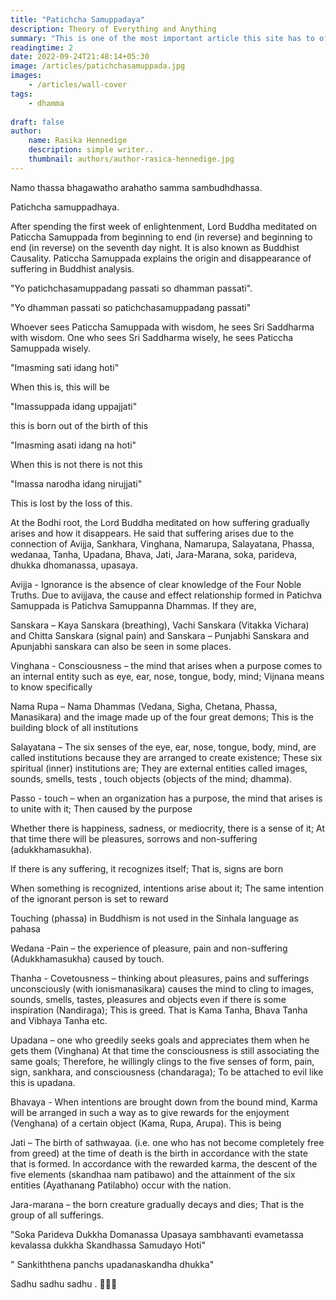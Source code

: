 ```yaml
---
title: "Patichcha Samuppadaya"
description: Theory of Everything and Anything
summary: "This is one of the most important article this site has to offer. Please try to read it carefully understand it. If you having troubles understanding it, please drop us a note in feedback section"
readingtime: 2
date: 2022-09-24T21:48:14+05:30
image: /articles/patichchasamuppada.jpg
images:
    - /articles/wall-cover
tags: 
    - dhamma
    
draft: false
author:
    name: Rasika Hennedige
    description: simple writer..
    thumbnail: authors/author-rasica-hennedige.jpg
---
```


Namo thassa bhagawatho arahatho samma sambudhdhassa.

Patichcha samuppadhaya.

After spending the first week of enlightenment, Lord Buddha meditated on Paticcha Samuppada from beginning to end (in reverse) and beginning to end (in reverse) on the seventh day night. It is also known as Buddhist Causality. Paticcha Samuppada explains the origin and disappearance of suffering in Buddhist analysis.

"Yo patichchasamuppadang passati so dhamman passati". 

"Yo dhamman passati so patichchasamuppadang passati"

Whoever sees Paticcha Samuppada with wisdom, he sees Sri Saddharma with wisdom. One who sees Sri Saddharma wisely, he sees Paticcha Samuppada wisely.

"Imasming sati idang hoti"  

When this is, this will be

"Imassuppada idang uppajjati" 

this is born out of the birth of this

"Imasming asati idang na hoti" 

When this is not there is not this

"Imassa narodha idang nirujjati"

This is lost by the loss of this.

At the Bodhi root, the Lord Buddha meditated on how suffering gradually arises and how it disappears. He said that suffering arises due to the connection of Avijja, Sankhara, Vinghana, Namarupa, Salayatana, Phassa, wedanaa, Tanha, Upadana, Bhava, Jati, Jara-Marana, soka, parideva, dhukka dhomanassa, upasaya.

Avijja - Ignorance is the absence of clear knowledge of the Four Noble Truths. Due to avijjava, the cause and effect relationship formed in Patichva Samuppada is Patichva Samuppanna Dhammas. If they are,

Sanskara – Kaya Sanskara (breathing), Vachi Sanskara (Vitakka Vichara) and Chitta Sanskara (signal pain) and Sanskara – Punjabhi Sanskara and Apunjabhi sanskara can also be seen in some places.

Vinghana - Consciousness – the mind that arises when a purpose comes to an internal entity such as eye, ear, nose, tongue, body, mind; Vijnana means to know specifically

Nama Rupa – Nama Dhammas (Vedana, Sigha, Chetana, Phassa, Manasikara) and the image made up of the four great demons; This is the building block of all institutions

Salayatana – The six senses of the eye, ear, nose, tongue, body, mind, are called institutions because they are arranged to create existence; These six spiritual (inner) institutions are; They are external entities called images, sounds, smells, tests , touch objects (objects of the mind; dhamma).

Passo - touch – when an organization has a purpose, the mind that arises is to unite with it; Then caused by the purpose

Whether there is happiness, sadness, or mediocrity, there is a sense of it; At that time there will be pleasures, sorrows and non-suffering (adukkhamasukha).

If there is any suffering, it recognizes itself; That is, signs are born

When something is recognized, intentions arise about it; The same intention of the ignorant person is set to reward

Touching (phassa) in Buddhism is not used in the Sinhala language as pahasa

Wedana -Pain – the experience of pleasure, pain and non-suffering (Adukkhamasukha) caused by touch.

Thanha - Covetousness – thinking about pleasures, pains and sufferings unconsciously (with ionismanasikara) causes the mind to cling to images, sounds, smells, tastes, pleasures and objects even if there is some inspiration (Nandiraga); This is greed. That is Kama Tanha, Bhava Tanha and Vibhaya Tanha etc.

Upadana – one who greedily seeks goals and appreciates them when he gets them (Vinghana) At that time the consciousness is still associating the same goals; Therefore, he willingly clings to the five senses of form, pain, sign, sankhara, and consciousness (chandaraga); To be attached to evil like this is upadana.

Bhavaya - When intentions are brought down from the bound mind, Karma will be arranged in such a way as to give rewards for the enjoyment (Venghana) of a certain object (Kama, Rupa, Arupa). This is being

Jati – The birth of sathwayaa. (i.e. one who has not become completely free from greed) at the time of death is the birth in accordance with the state that is formed. In accordance with the rewarded karma, the descent of the five elements (skandhaa nam patibawo) and the attainment of the six entities (Ayathanang Patilabho) occur with the nation.

Jara-marana – the born creature gradually decays and dies; That is the group of all sufferings.

"Soka Parideva Dukkha Domanassa Upasaya
sambhavanti evametassa kevalassa dukkha Skandhassa Samudayo Hoti"

" Sankiththena panchs upadanaskandha dhukka"

Sadhu sadhu sadhu .
🙏🙏🙏
